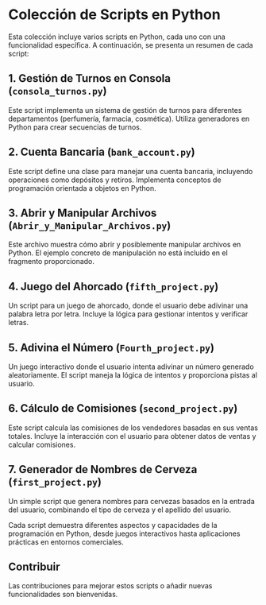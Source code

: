 # Colección de Scripts en Python

Esta colección incluye varios scripts en Python, cada uno con una funcionalidad específica. A continuación, se presenta un resumen de cada script:

## 1. Gestión de Turnos en Consola (`consola_turnos.py`)
Este script implementa un sistema de gestión de turnos para diferentes departamentos (perfumería, farmacia, cosmética). Utiliza generadores en Python para crear secuencias de turnos.

## 2. Cuenta Bancaria (`bank_account.py`)
Este script define una clase para manejar una cuenta bancaria, incluyendo operaciones como depósitos y retiros. Implementa conceptos de programación orientada a objetos en Python.

## 3. Abrir y Manipular Archivos (`Abrir_y_Manipular_Archivos.py`)
Este archivo muestra cómo abrir y posiblemente manipular archivos en Python. El ejemplo concreto de manipulación no está incluido en el fragmento proporcionado.

## 4. Juego del Ahorcado (`fifth_project.py`)
Un script para un juego de ahorcado, donde el usuario debe adivinar una palabra letra por letra. Incluye la lógica para gestionar intentos y verificar letras.

## 5. Adivina el Número (`Fourth_project.py`)
Un juego interactivo donde el usuario intenta adivinar un número generado aleatoriamente. El script maneja la lógica de intentos y proporciona pistas al usuario.

## 6. Cálculo de Comisiones (`second_project.py`)
Este script calcula las comisiones de los vendedores basadas en sus ventas totales. Incluye la interacción con el usuario para obtener datos de ventas y calcular comisiones.

## 7. Generador de Nombres de Cerveza (`first_project.py`)
Un simple script que genera nombres para cervezas basados en la entrada del usuario, combinando el tipo de cerveza y el apellido del usuario.

Cada script demuestra diferentes aspectos y capacidades de la programación en Python, desde juegos interactivos hasta aplicaciones prácticas en entornos comerciales.

## Contribuir
Las contribuciones para mejorar estos scripts o añadir nuevas funcionalidades son bienvenidas.

